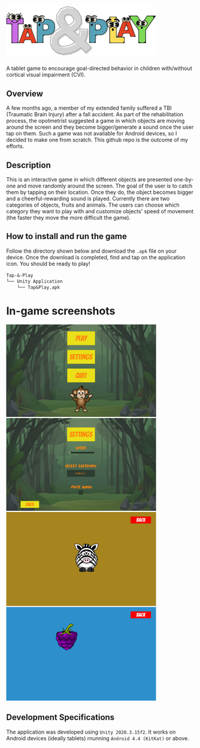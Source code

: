 # <img src = "https://github.com/n3urovirtual/Tap-and-Play/blob/main/Tap-&-Play/Screenshots/logo.png" width = 400>
 A tablet game to encourage goal-directed behavior in children with/without cortical visual impairment (CVI).

## Overview

A few months ago, a member of my extended family suffered a TBI (Traumatic Brain Injury) after a fall accident. As part of the rehabilitation process, the opotmetrist suggested a game in which objects are moving around the screen and they become bigger/generate a sound once the user tap on them. Such a game was not available for Android devices, so I decided to make one from scratch. This github repo is the outcome of my efforts. 

## Description

This is an interactive game in which different objects are presented one-by-one and move randomly around the screen. The goal of the user is to catch them by tapping on their location. Once they do, the object becomes bigger and a cheerful-rewarding sound is played. Currently there are two categories of objects, fruits and animals. The users can choose which category they want to play with and customize objects' speed of movement (the faster they move the more difficult the game). 

## How to install and run the game

Follow the directory shown below and download the `.apk` file on your device. Once the download is completed, find and tap on the application icon. You should be ready to play!

```
Tap-&-Play
└── Unity Application
    └── Tap&Play.apk
```

# In-game screenshots

<img src = "https://github.com/n3urovirtual/Tap-and-Play/blob/main/Tap-&-Play/Screenshots/MainMenu.PNG" width = 400> <img src = "https://github.com/n3urovirtual/Tap-and-Play/blob/main/Tap-&-Play/Screenshots/Settings.PNG" width = 400>
<img src = "https://github.com/n3urovirtual/Tap-and-Play/blob/main/Tap-&-Play/Screenshots/Animals.PNG" width = 400> <img src = "https://github.com/n3urovirtual/Tap-and-Play/blob/main/Tap-&-Play/Screenshots/Fruits.PNG" width = 400>

## Development Specifications

The application was developed using `Unity 2020.3.15f2`. It works on Android devices (ideally tablets) rnunning `Android 4.4 (KitKat)` or above.






